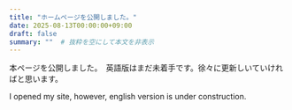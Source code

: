 ```yaml
---
title: "ホームページを公開しました。"
date: 2025-08-13T00:00:00+09:00
draft: false
summary: ""  # 抜粋を空にして本文を非表示
---
```

本ページを公開しました。　英語版はまだ未着手です。徐々に更新しいていければと思います。

I opened my site, however, english version is under construction. 